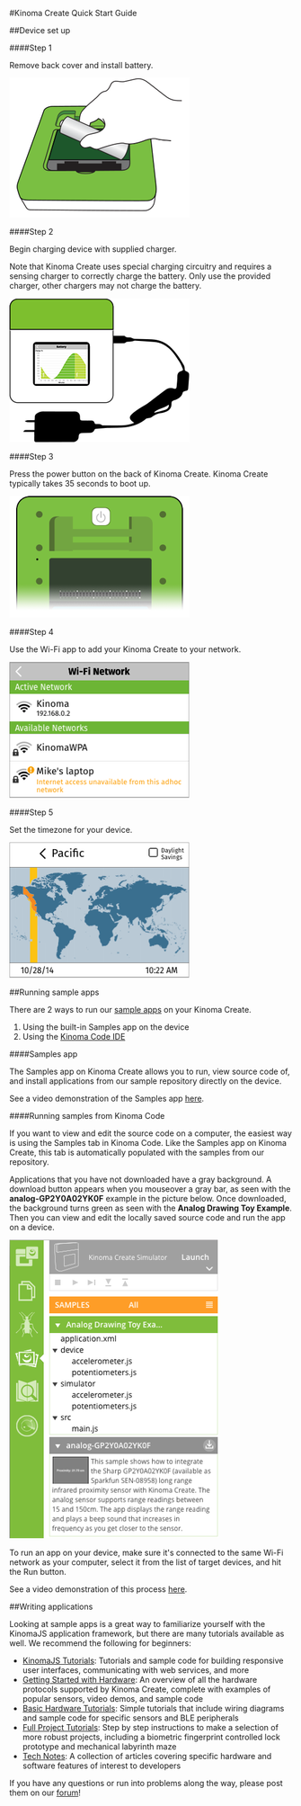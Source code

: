 #Kinoma Create Quick Start Guide

##Device set up

####Step 1

Remove back cover and install battery.

![](img/firstRun01.png)

####Step 2

Begin charging device with supplied charger. 

Note that Kinoma Create uses special charging circuitry and requires a sensing charger to correctly charge the battery. Only use the provided charger, other chargers may not charge the battery.

![](img/firstRun02.png)

####Step 3

Press the power button on the back of Kinoma Create. Kinoma Create typically takes 35 seconds to boot up.

![](img/firstRun03.png)

####Step 4

Use the Wi-Fi app to add your Kinoma Create to your network.

![](img/firstRun04.png)

####Step 5

Set the timezone for your device.

![](img/firstRun05.png)

<!-- link to create-tips removed here -->

##Running sample apps

There are 2 ways to run our [sample apps](https://github.com/Kinoma/KPR-examples) on your Kinoma Create.

1. Using the built-in Samples app on the device
2. Using the [Kinoma Code IDE](../../kinoma-code-overview.md)

####Samples app

The Samples app on Kinoma Create allows you to run, view source code of, and install applications from our sample repository directly on the device.

See a video demonstration of the Samples app [here](https://www.youtube.com/watch?v=u3HYZfXcS64).

<!--
<iframe width="100%" height="500" src="https://www.youtube.com/embed/u3HYZfXcS64?rel=0&amp;vq=hd720" frameborder="0" allowfullscreen></iframe>
-->

####Running samples from Kinoma Code

If you want to view and edit the source code on a computer, the easiest way is using the Samples tab in Kinoma Code. Like the Samples app on Kinoma Create, this tab is automatically populated with the samples from our repository.

Applications that you have not downloaded have a gray background. A download button appears when you mouseover a gray bar, as seen with the **analog-GP2Y0A02YK0F** example in the picture below. Once downloaded, the background turns green as seen with the **Analog Drawing Toy Example**. Then you can view and edit the locally saved source code and run the app on a device.

![Samples tab](img/sample-tabs.png)

To run an app on your device, make sure it's connected to the same Wi-Fi network as your computer, select it from the list of target devices, and hit the Run button.

See a video demonstration of this process [here](https://www.youtube.com/watch?v=3A9Vmi60oqc).

<!--
<iframe width="100%" height="500" src="https://www.youtube.com/embed/3A9Vmi60oqc?rel=0&amp;vq=hd720" frameborder="0" allowfullscreen></iframe>
-->

##Writing applications

Looking at sample apps is a great way to familiarize yourself with the KinomaJS application framework, but there are many tutorials available as well. We recommend the following for beginners:

- [KinomaJS Tutorials](../../tutorials/): Tutorials and sample code for building responsive user interfaces, communicating with web services, and more
- [Getting Started with Hardware](): An overview of all the hardware protocols supported by Kinoma Create, complete with examples of popular sensors, video demos, and sample code
- [Basic Hardware Tutorials](https://github.com/Kinoma/KPR-examples/tree/master/tutorials/basic-sensors): Simple tutorials that include wiring diagrams and sample code for specific sensors and BLE peripherals
- [Full Project Tutorials](https://github.com/Kinoma/KPR-examples/tree/master/tutorials/projects): Step by step instructions to make a selection of more robust projects, including a biometric fingerprint controlled lock prototype and mechanical labyrinth maze
- [Tech Notes](../../tech-notes/): A collection of articles covering specific hardware and software features of interest to developers

If you have any questions or run into problems along the way, please post them on our [forum](http://forum.kinoma.com/)!

